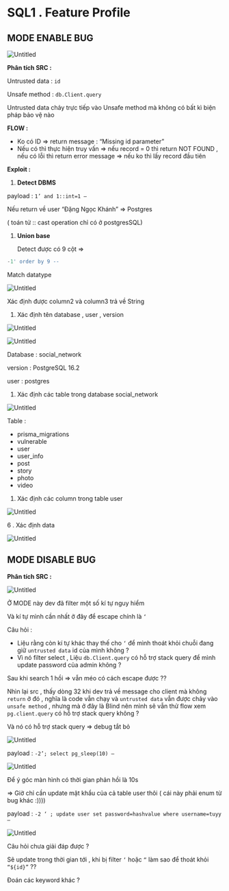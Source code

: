 # SQL1 .  Feature Profile

## MODE ENABLE BUG

![Untitled](SQL1%20Feature%20Profile%20f94cbcbb65904424b1ce3805c98b83b5/Untitled.png)

**Phân tích SRC  :** 

Untrusted data :  `id` 

Unsafe method  :  `db.Client.query` 

Untrusted data chảy trực tiếp vào Unsafe method mà không có bất kì biện pháp bảo vệ nào 

**FLOW :** 

- Ko có ID ⇒  return message : “Missing id parameter”
- Nếu có thì thực hiện truy vấn ⇒ nếu record  = 0  thì  return NOT FOUND , nếu có lỗi thì return error message ⇒  nếu ko thì lấy record đầu tiên

**Exploit :** 

1. **Detect DBMS** 

payload :  `1’ and 1::int=1 —`  

Nếu return về user “Đặng Ngọc Khánh” ⇒  Postgres 

( toán tử :: cast operation chỉ có ở postgresSQL)

1. **Union base** 
    
    Detect được có 9 cột ⇒ 
    

```jsx
-1' order by 9 -- 
```

Match datatype 

![Untitled](SQL1%20Feature%20Profile%20f94cbcbb65904424b1ce3805c98b83b5/Untitled%201.png)

Xác định được column2 và column3 trả về String 

1. Xác định tên database , user , version 

 

![Untitled](SQL1%20Feature%20Profile%20f94cbcbb65904424b1ce3805c98b83b5/Untitled%202.png)

![Untitled](SQL1%20Feature%20Profile%20f94cbcbb65904424b1ce3805c98b83b5/Untitled%203.png)

Database :  social_network 

version :  PostgreSQL 16.2 

user :  postgres 

1. Xác định các table trong database social_network 

![Untitled](SQL1%20Feature%20Profile%20f94cbcbb65904424b1ce3805c98b83b5/Untitled%204.png)

Table : 

- prisma_migrations
- vulnerable
- user
- user_info
- post
- story
- photo
- video

1. Xác định các column trong table user 

![Untitled](SQL1%20Feature%20Profile%20f94cbcbb65904424b1ce3805c98b83b5/Untitled%205.png)

6 . Xác định data 

![Untitled](SQL1%20Feature%20Profile%20f94cbcbb65904424b1ce3805c98b83b5/Untitled%206.png)

## MODE DISABLE BUG

**Phân tích SRC  :** 

![Untitled](SQL1%20Feature%20Profile%20f94cbcbb65904424b1ce3805c98b83b5/Untitled%207.png)

Ở MODE này dev đã filter một số kí tự nguy hiểm 

Và kí tự mình cần nhất ở đây để escape chính là `‘`  

Câu hỏi : 

- Liệu rằng còn kí tự khác thay thế cho  `‘`  để mình thoát khỏi chuỗi đang giữ `untrusted data`  id của mình không  ?
- Vì nó filter select , Liệu `db.Client.query` có hỗ trợ stack query để mình update password của admin không ?

Sau khi search 1 hồi ⇒ vẫn méo có cách escape được ??  

Nhìn lại src , thấy dòng 32 khi dev trả về message cho client mà không `return`  ở đó , nghĩa là code vẫn chạy và `untrusted data` vẫn được chảy vào `unsafe method`   , nhưng mà ở đây là Blind nên mình sẽ vẫn thử flow xem `pg.client.query` có hỗ trợ stack query không ? 

Và nó có hỗ trợ stack query ⇒ debug tắt bỏ 

![Untitled](SQL1%20Feature%20Profile%20f94cbcbb65904424b1ce3805c98b83b5/Untitled%208.png)

payload  : `-2’; select pg_sleep(10) —` 

![Untitled](SQL1%20Feature%20Profile%20f94cbcbb65904424b1ce3805c98b83b5/Untitled%209.png)

Để ý góc màn hình có thời gian phản hồi là 10s 

⇒ Giờ chỉ cần update mật khẩu của cả table user thôi ( cái này phải enum từ bug khác  :)))) 

payload : `-2 ‘ ; update user set password=hashvalue where username=tuyy —` 

![Untitled](SQL1%20Feature%20Profile%20f94cbcbb65904424b1ce3805c98b83b5/Untitled%2010.png)

Câu hỏi chưa giải đáp được ? 

Sẽ update trong thời gian tới , khi bị filter `‘` hoặc `“`  làm sao để thoát khỏi `“${id}”` ?? 

Đoán các keyword khác ?